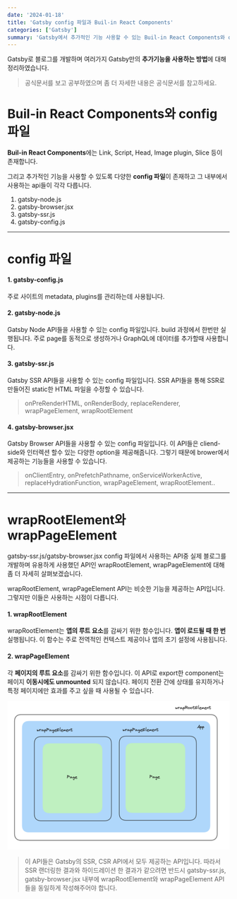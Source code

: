 ```yaml
---
date: '2024-01-18'
title: 'Gatsby config 파일과 Buil-in React Components'
categories: ['Gatsby']
summary: 'Gatsby에서 추가적인 기능 사용할 수 있는 Buil-in React Components와 config 파일에 대해 정리하였습니다. '
---
```


Gatsby로 블로그를 개발하며 여러가지 Gatsby만의 **추가기능을 사용하는 방법**에 대해 정리하였습니다.
> 공식문서를 보고 공부하였으며 좀 더 자세한 내용은 공식문서를 참고하세요.

# Buil-in React Components와 config 파일
**Buil-in React Components**에는 Link, Script, Head, Image plugin, Slice 등이 존재합니다.

그리고 추가적인 기능을 사용할 수 있도록 다양한 **config 파일**이 존재하고 그 내부에서 사용하는 api들이 각각 다릅니다. 

1. gatsby-node.js
2. gatsby-browser.jsx
3. gatsby-ssr.js
4. gatsby-config.js

---

# config 파일
#### 1️. gatsby-config.js
주로 사이트의 metadata, plugins를 관리하는데 사용됩니다. 

#### 2️. gatsby-node.js
Gatsby Node API들을 사용할 수 있는 config 파일입니다. build 과정에서 한번만 실행됩니다. 주로 page를 동적으로 생성하거나 GraphQL에 데이터를 추가할때 사용합니다.

#### 3.  gatsby-ssr.js 
Gatsby SSR API들을 사용할 수 있는 config 파일입니다. SSR API들을 통해 SSR로 만들어진 static한 HTML 파일을 수정할 수 있습니다. 
> onPreRenderHTML, onRenderBody, replaceRenderer, wrapPageElement, wrapRootElement

#### 4️. gatsby-browser.jsx
Gatsby Browser API들을 사용할 수 있는 config 파일입니다. 이 API들은 cliend-side와 인터렉션 할수 있는 다양한 option을 제공해줍니다. 그렇기 때문에 brower에서 제공하는 기능들을 사용할 수 있습니다. 
> onClientEntry, onPrefetchPathname, onServiceWorkerActive, replaceHydrationFunction, wrapPageElement, wrapRootElement..

---

# wrapRootElement와 wrapPageElement
gatsby-ssr.js/gatsby-browser.jsx config 파일에서 사용하는 API중 실제 블로그를 개발하며 유용하게 사용했던 API인 wrapRootElement, wrapPageElement에 대해 좀 더 자세히 살펴보겠습니다.

wrapRootElement, wrapPageElement API는 비슷한 기능을 제공하는 API입니다. 그렇지만 이들은 사용하는 시점이 다릅니다. 

#### 1️. wrapRootElement
wrapRootElement는 **앱의 루트 요소**를 감싸기 위한 함수입니다. **앱이 로드될 때 한 번** 실행됩니다. 이 함수는 주로 전역적인 컨텍스트 제공이나 앱의 초기 설정에 사용됩니다.

#### 2. wrapPageElement
각 **페이지의 루트 요소**를 감싸기 위한 함수입니다. 이 API로 export한 component는 페이지 **이동시에도 unmounted** 되지 않습니다. 페이지 전환 간에 상태를 유지하거나 특정 페이지에만 효과를 주고 싶을 때 사용될 수 있습니다.

![warpPage-and-wrapElemet](./assets/warpPage-and-wrapElemet-api-light.png)

> 이 API들은 Gatsby의 SSR, CSR API에서 모두 제공하는 API입니다. 따라서 SSR 랜더링한 결과와 하이드레이션 한 결과가 같으려면 반드시 gatsby-ssr.js, gatsby-browser.jsx 내부에 wrapRootElement와 wrapPageElement API들을 동일하게 작성해주어야 합니다. 